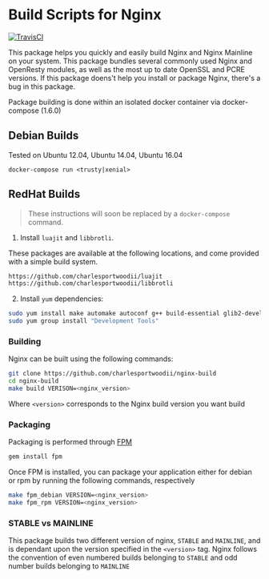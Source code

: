 # Build Scripts for Nginx

[![TravisCI](https://img.shields.io/travis/charlesportwoodii/nginx-build.svg?style=flat-square&branch=mainline "TravisCI")](https://travis-ci.org/charlesportwoodii/nginx-build)

This package helps you quickly and easily build Nginx and Nginx Mainline on your system. This package bundles several commonly used Nginx and OpenResty modules, as well as the most up to date OpenSSL and PCRE versions. If this package doens't help you install or package Nginx, there's a bug in this package.

Package building is done within an isolated docker container via docker-compose (1.6.0)

## Debian Builds
Tested on Ubuntu 12.04, Ubuntu 14.04, Ubuntu 16.04

```
docker-compose run <trusty|xenial>
```

## RedHat Builds

> These instructions will soon be replaced by a `docker-compose` command.

1. Install `luajit` and `libbrotli`.

These packages are available at the following locations, and come provided with a simple build system.

```bash
https://github.com/charlesportwoodii/luajit
https://github.com/charlesportwoodii/libbrotli
```

2. Install `yum` dependencies:
```bash
sudo yum install make automake autoconf g++ build-essential glib2-devel glibc-devel git libmcrypt-devel libmcrypt gcc libtool libicu-devel gcc-c++ geoip-devel
sudo yum group install "Development Tools"
```

### Building

Nginx can be built using the following commands:
```bash
git clone https://github.com/charlesportwoodii/nginx-build
cd nginx-build
make build VERISON=<nginx_version>
```

Where ```<version>``` corresponds to the Nginx build version you want build

### Packaging

Packaging is performed through [FPM](https://github.com/jordansissel/fpm)

```bash
gem install fpm
```

Once FPM is installed, you can package your application either for debian or rpm by running the following commands, respectively

```bash
make fpm_debian VERSION=<nginx_version>
make fpm_rpm VERSION=<nginx_version>
```

### STABLE vs MAINLINE

This package builds two different version of nginx, `STABLE` and `MAINLINE`, and is dependant upon the version specified in the ```<version>``` tag. Nginx follows the convention of even numbered builds belonging to `STABLE` and odd number builds belonging to `MAINLINE`
